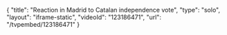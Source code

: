 {
    "title": "Reaction in Madrid to Catalan independence vote",
    "type": "solo",
    "layout": "iframe-static",
    "videoId": "123186471",
    "url": "\/tvpembed\/123186471"
}